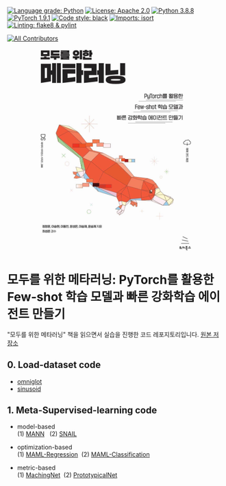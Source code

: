 [![Language grade: Python](https://img.shields.io/lgtm/grade/python/g/dongminlee94/meta-learning-for-everyone.svg?logo=lgtm&logoWidth=18)](https://lgtm.com/projects/g/dongminlee94/meta-learning-for-everyone/context:python)
[![License: Apache 2.0](https://img.shields.io/badge/license-Apache--2.0-green.svg)](https://opensource.org/licenses/Apache-2.0)
[![Python 3.8.8](https://img.shields.io/badge/python-3.8.8-blue.svg)](https://www.python.org/downloads/release/python-388/)
[![PyTorch 1.9.1](https://img.shields.io/badge/pytorch-1.9.1-red.svg)](https://pytorch.org/blog/pytorch-1.9-released/)
[![Code style: black](https://img.shields.io/badge/code%20style-black-000000.svg)](https://github.com/psf/black)
[![Imports: isort](https://img.shields.io/badge/imports-isort-white)](https://pycqa.github.io/isort/)
[![Linting: flake8 & pylint](https://img.shields.io/badge/linting-flake8%20%26%20pylint-deepblue)](https://pypi.org/project/pytest-pylint/)
<!-- ALL-CONTRIBUTORS-BADGE:START - Do not remove or modify this section -->
[![All Contributors](https://img.shields.io/badge/all_contributors-4-orange.svg?style=flat-square)](#contributors-)
<!-- ALL-CONTRIBUTORS-BADGE:END -->

<p align="center">
  <img src='img/cover.jpeg' width="400" />
</p>

# 모두를 위한 메타러닝: PyTorch를 활용한 Few-shot 학습 모델과 빠른 강화학습 에이전트 만들기

"모두를 위한 메타러닝" 책을 읽으면서 실습을 진행한 코드 레포지토리입니다.
[원본 저장소](https://github.com/dongminlee94/meta-learning-for-everyone)



<h2>0. Load-dataset code</h2>

- [omniglot](https://github.com/ChoiDae1/Meta-learning-Study/blob/main/src/meta_sl/load_dataset/load_omniglot_my.ipynb)</br>
- [sinusoid](https://github.com/ChoiDae1/Meta-learning-Study/blob/main/src/meta_sl/load_dataset/load_sinusoid_my.ipynb)

<h2>1. Meta-Supervised-learning code</h2>

- model-based </br>
(1) [MANN](https://github.com/ChoiDae1/Meta-learning-Study/blob/main/src/meta_sl/model-based/mann_my.ipynb) &nbsp;&nbsp;(2) [SNAIL](https://github.com/ChoiDae1/Meta-learning-Study/blob/main/src/meta_sl/model-based/snail_my.ipynb)

- optimization-based</br>
(1) [MAML-Regression](https://github.com/ChoiDae1/Meta-learning-Study/blob/main/src/meta_sl/opt-based/maml_regression_my.ipynb)&nbsp;&nbsp;(2) [MAML-Classification](
https://github.com/ChoiDae1/Meta-learning-Study/blob/main/src/meta_sl/opt-based/maml_classification_my.ipynb)

- metric-based</br>
(1) [MachingNet](https://github.com/ChoiDae1/Meta-learning-Study/blob/main/src/meta_sl/metric-based/matching_network_my.ipynb)&nbsp;&nbsp;(2) [PrototypicalNet](
https://github.com/ChoiDae1/Meta-learning-Study/blob/main/src/meta_sl/metric-based/prototypical_network_my.ipynb)

